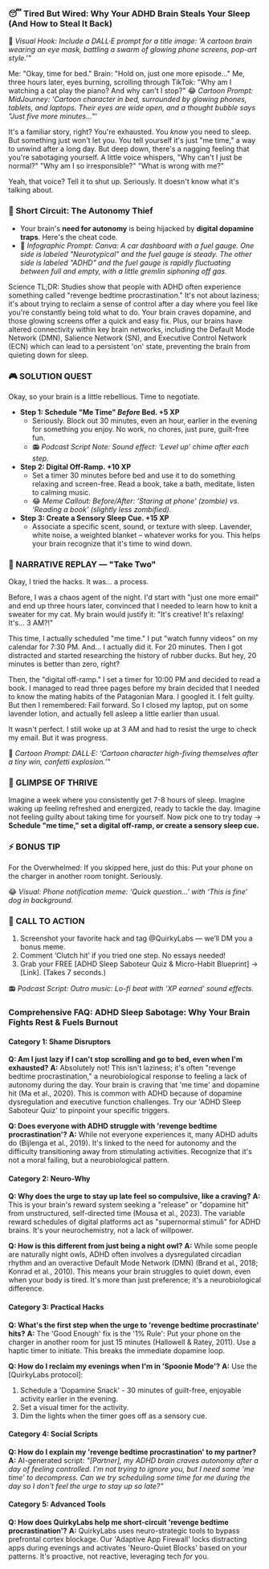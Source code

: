 <script type="application/ld+json">
{
  "@context": "https://schema.org",
  "@type": "BlogPosting",
  "headline": "ADHD & Sleep Deprivation: Your Brain’s Dopamine Dip Sabotaging Your Recharge (Debug It)",
  "description": "Does bedtime feel like a battle? Faraone et al., 2021 proves dopamine dip blocks rest. Neuro-Action Checklist.",
  "image": "https://quirkylabs.com/og/adhd-sleep-deprivation-debug.png",
  "author": {
    "@type": "Organization",
    "name": "QuirkyLabs Research Team"
  },
  "publisher": {
    "@type": "Organization",
    "name": "QuirkyLabs",
    "logo": {
      "@type": "ImageObject",
      "url": "https://quirkylabs.com/logo.png"
    }
  },
  "datePublished": "2024-11-02",
  "dateModified": "2024-11-02",
  "mainEntityOfPage": {
    "@type": "WebPage",
    "@id": "https://quirkylabs.com/adhd-sleep-deprivation-burnout.why-do-i-sacrifice-sleep-for-a-few-hours-of-me-time"
  },
   "keywords": "why do ADHDers sacrifice sleep, how to sleep better with ADHD, ADHD sleep, ADHD burnout, ADHD exhaustion, ADHD chronic fatigue"
}
</script>

<script type="application/ld+json">
{
  "@context": "https://schema.org",
  "@type": "FAQPage",
  "mainEntity": [
    {
      "@type": "Question",
      "name": "Am I just lazy if I can't stop scrolling and go to bed, even when I'm exhausted?",
      "acceptedAnswer": {
        "@type": "Answer",
        "text": "Absolutely not! This isn't laziness; it's often \"revenge bedtime procrastination,\" a neurobiological response to feeling a lack of autonomy during the day. Your brain is craving that 'me time' and dopamine hit (Ma et al., 2020). This is common with ADHD because of dopamine dysregulation and executive function challenges. Try our 'ADHD Sleep Saboteur Quiz' to pinpoint your specific triggers."
      }
    },
    {
      "@type": "Question",
      "name": "Does everyone with ADHD struggle with 'revenge bedtime procrastination'?",
      "acceptedAnswer": {
        "@type": "Answer",
        "text": "While not everyone experiences it, many ADHD adults do (Bijlenga et al., 2019). It's linked to the need for autonomy and the difficulty transitioning away from stimulating activities. Recognize that it's not a moral failing, but a neurobiological pattern."
      }
    },
    {
      "@type": "Question",
      "name": "Why does the urge to stay up late feel so compulsive, like a craving?",
      "acceptedAnswer": {
        "@type": "Answer",
        "text": "This is your brain's reward system seeking a \"release\" or \"dopamine hit\" from unstructured, self-directed time (Mousa et al., 2023). The variable reward schedules of digital platforms act as \"supernormal stimuli\" for ADHD brains. It's your neurochemistry, not a lack of willpower."
      }
    },
    {
      "@type": "Question",
      "name": "How is this different from just being a night owl?",
      "acceptedAnswer": {
        "@type": "Answer",
        "text": "While some people are naturally night owls, ADHD often involves a dysregulated circadian rhythm and an overactive Default Mode Network (DMN) (Brand et al., 2018; Konrad et al., 2010). This means your brain struggles to quiet down, even when your body is tired. It's more than just preference; it's a neurobiological difference."
      }
    },
    {
      "@type": "Question",
      "name": "What's the first step when the urge to 'revenge bedtime procrastinate' hits?",
      "acceptedAnswer": {
        "@type": "Answer",
        "text": "The 'Good Enough' fix is the '1% Rule': Put your phone on the charger in another room for just 15 minutes (Hallowell & Ratey, 2011). Use a haptic timer to initiate. This breaks the immediate dopamine loop."
      }
    },
    {
      "@type": "Question",
      "name": "How do I reclaim my evenings when I'm in 'Spoonie Mode'?",
      "acceptedAnswer": {
        "@type": "Answer",
        "text": "Use the [QuirkyLabs protocol]:\n1. Schedule a 'Dopamine Snack' - 30 minutes of guilt-free, enjoyable activity earlier in the evening.\n2. Set a visual timer for the activity.\n3. Dim the lights when the timer goes off as a sensory cue."
      }
    },
    {
      "@type": "Question",
      "name": "How do I explain my 'revenge bedtime procrastination' to my partner?",
      "acceptedAnswer": {
        "@type": "Answer",
        "text": "AI-generated script: *\"[Partner], my ADHD brain craves autonomy after a day of feeling controlled. I'm not trying to ignore you, but I need some 'me time' to decompress. Can we try scheduling some time for me during the day so I don't feel the urge to stay up so late?\"*"
      }
    },
    {
      "@type": "Question",
      "name": "How does QuirkyLabs help me short-circuit 'revenge bedtime procrastination'?",
      "acceptedAnswer": {
        "@type": "Answer",
        "text": "QuirkyLabs uses neuro-strategic tools to bypass prefrontal cortex blockage. Our 'Adaptive App Firewall' locks distracting apps during evenings and activates 'Neuro-Quiet Blocks' based on your patterns. It's proactive, not reactive, leveraging tech *for* you."
      }
    }
  ]
}
</script>

### **😴 Tired But Wired: Why Your ADHD Brain Steals Your Sleep (And How to Steal It Back)**

🎨 *Visual Hook: Include a DALL·E prompt for a title image: 'A cartoon brain wearing an eye mask, battling a swarm of glowing phone screens, pop-art style.'"*

Me: "Okay, time for bed."
Brain: "Hold on, just one more episode…"
Me, three hours later, eyes burning, scrolling through TikTok: "Why am I watching a cat play the piano? And why can't I stop?"
😂 *Cartoon Prompt: MidJourney: 'Cartoon character in bed, surrounded by glowing phones, tablets, and laptops. Their eyes are wide open, and a thought bubble says "Just five more minutes…"'*

It's a familiar story, right? You're exhausted. You *know* you need to sleep. But something just won't let you. You tell yourself it's just "me time," a way to unwind after a long day. But deep down, there's a nagging feeling that you're sabotaging yourself. A little voice whispers, "Why can't I just be normal?" "Why am I so irresponsible?" "What is wrong with me?"

Yeah, that voice? Tell it to shut up. Seriously. It doesn't know what it's talking about.

### 🧠 Short Circuit: The Autonomy Thief

*   Your brain's **need for autonomy** is being hijacked by **digital dopamine traps**. Here's the cheat code.
*   🎨 *Infographic Prompt: Canva: A car dashboard with a fuel gauge. One side is labeled "Neurotypical" and the fuel gauge is steady. The other side is labeled "ADHD" and the fuel gauge is rapidly fluctuating between full and empty, with a little gremlin siphoning off gas.*

Science TL;DR: Studies show that people with ADHD often experience something called "revenge bedtime procrastination." It's not about laziness; it's about trying to reclaim a sense of control after a day where you feel like you're constantly being told what to do. Your brain craves dopamine, and those glowing screens offer a quick and easy fix. Plus, our brains have altered connectivity within key brain networks, including the Default Mode Network (DMN), Salience Network (SN), and Executive Control Network (ECN) which can lead to a persistent 'on' state, preventing the brain from quieting down for sleep.

### 🎮 SOLUTION QUEST

Okay, so your brain is a little rebellious. Time to negotiate.

*   **Step 1: Schedule "Me Time" *Before* Bed. +5 XP**
    *   Seriously. Block out 30 minutes, even an hour, earlier in the evening for something *you* enjoy. No work, no chores, just pure, guilt-free fun.
    *   📻 *Podcast Script Note: Sound effect: ‘Level up’ chime after each step.*
*   **Step 2: Digital Off-Ramp. +10 XP**
    *   Set a timer 30 minutes before bed and use it to do something relaxing and screen-free. Read a book, take a bath, meditate, listen to calming music.
    *   😂 *Meme Callout: Before/After: ‘Staring at phone’ (zombie) vs. ‘Reading a book’ (slightly less zombified).*
*   **Step 3: Create a Sensory Sleep Cue. +15 XP**
    *   Associate a specific scent, sound, or texture with sleep. Lavender, white noise, a weighted blanket – whatever works for you. This helps your brain recognize that it's time to wind down.

### 🔄 NARRATIVE REPLAY — "Take Two"

Okay, I tried the hacks. It was… a process.

Before, I was a chaos agent of the night. I'd start with "just one more email" and end up three hours later, convinced that I needed to learn how to knit a sweater for my cat. My brain would justify it: "It's creative! It's relaxing! It's… 3 AM?!"

This time, I actually scheduled "me time." I put "watch funny videos" on my calendar for 7:30 PM. And… I actually did it. For 20 minutes. Then I got distracted and started researching the history of rubber ducks. But hey, 20 minutes is better than zero, right?

Then, the "digital off-ramp." I set a timer for 10:00 PM and decided to read a book. I managed to read three pages before my brain decided that I needed to know the mating habits of the Patagonian Mara. I googled it. I felt guilty. But then I remembered: Fail forward. So I closed my laptop, put on some lavender lotion, and actually fell asleep a little earlier than usual.

It wasn't perfect. I still woke up at 3 AM and had to resist the urge to check my email. But it was progress.

🎨 *Cartoon Prompt: DALL·E: ‘Cartoon character high-fiving themselves after a tiny win, confetti explosion.’"*

### 🌟 GLIMPSE OF THRIVE

Imagine a week where you consistently get 7-8 hours of sleep. Imagine waking up feeling refreshed and energized, ready to tackle the day. Imagine not feeling guilty about taking time for yourself. Now pick one to try today → **Schedule "me time," set a digital off-ramp, or create a sensory sleep cue.**

### ⚡ BONUS TIP

For the Overwhelmed: If you skipped here, just do this: Put your phone on the charger in another room tonight. Seriously.

😂 *Visual: Phone notification meme: ‘Quick question…’ with ‘This is fine’ dog in background.*

### 📢 CALL TO ACTION

1.  Screenshot your favorite hack and tag @QuirkyLabs — we’ll DM you a bonus meme.
2.  Comment ‘Clutch hit’ if you tried one step. No essays needed!
3.  Grab your FREE [ADHD Sleep Saboteur Quiz & Micro-Habit Blueprint] → [Link]. (Takes 7 seconds.)

📻 *Podcast Script: Outro music: Lo-fi beat with ‘XP earned’ sound effects.*

### **Comprehensive FAQ: ADHD Sleep Sabotage: Why Your Brain Fights Rest & Fuels Burnout**

#### **Category 1: Shame Disruptors**

**Q: Am I just lazy if I can't stop scrolling and go to bed, even when I'm exhausted?**
**A:** Absolutely not! This isn't laziness; it's often "revenge bedtime procrastination," a neurobiological response to feeling a lack of autonomy during the day. Your brain is craving that 'me time' and dopamine hit (Ma et al., 2020). This is common with ADHD because of dopamine dysregulation and executive function challenges. Try our 'ADHD Sleep Saboteur Quiz' to pinpoint your specific triggers.

**Q: Does everyone with ADHD struggle with 'revenge bedtime procrastination'?**
**A:** While not everyone experiences it, many ADHD adults do (Bijlenga et al., 2019). It's linked to the need for autonomy and the difficulty transitioning away from stimulating activities. Recognize that it's not a moral failing, but a neurobiological pattern.

#### **Category 2: Neuro-Why**

**Q: Why does the urge to stay up late feel so compulsive, like a craving?**
**A:** This is your brain's reward system seeking a "release" or "dopamine hit" from unstructured, self-directed time (Mousa et al., 2023). The variable reward schedules of digital platforms act as "supernormal stimuli" for ADHD brains. It's your neurochemistry, not a lack of willpower.

**Q: How is this different from just being a night owl?**
**A:** While some people are naturally night owls, ADHD often involves a dysregulated circadian rhythm and an overactive Default Mode Network (DMN) (Brand et al., 2018; Konrad et al., 2010). This means your brain struggles to quiet down, even when your body is tired. It's more than just preference; it's a neurobiological difference.

#### **Category 3: Practical Hacks**

**Q: What's the first step when the urge to 'revenge bedtime procrastinate' hits?**
**A:** The 'Good Enough' fix is the '1% Rule': Put your phone on the charger in another room for just 15 minutes (Hallowell & Ratey, 2011). Use a haptic timer to initiate. This breaks the immediate dopamine loop.

**Q: How do I reclaim my evenings when I'm in 'Spoonie Mode'?**
**A:** Use the [QuirkyLabs protocol]:
1. Schedule a 'Dopamine Snack' - 30 minutes of guilt-free, enjoyable activity earlier in the evening.
2. Set a visual timer for the activity.
3. Dim the lights when the timer goes off as a sensory cue.

#### **Category 4: Social Scripts**

**Q: How do I explain my 'revenge bedtime procrastination' to my partner?**
**A:** AI-generated script: *"[Partner], my ADHD brain craves autonomy after a day of feeling controlled. I'm not trying to ignore you, but I need some 'me time' to decompress. Can we try scheduling some time for me during the day so I don't feel the urge to stay up so late?"*

#### **Category 5: Advanced Tools**

**Q: How does QuirkyLabs help me short-circuit 'revenge bedtime procrastination'?**
**A:** QuirkyLabs uses neuro-strategic tools to bypass prefrontal cortex blockage. Our 'Adaptive App Firewall' locks distracting apps during evenings and activates 'Neuro-Quiet Blocks' based on your patterns. It's proactive, not reactive, leveraging tech *for* you.
